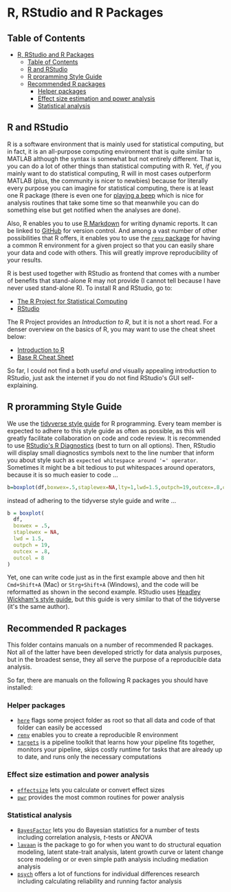 # R, RStudio and R Packages

## Table of Contents

- [R, RStudio and R Packages](#r-rstudio-and-r-packages)
  - [Table of Contents](#table-of-contents)
  - [R and RStudio](#r-and-rstudio)
  - [R proramming Style Guide](#r-proramming-style-guide)
  - [Recommended R packages](#recommended-r-packages)
    - [Helper packages](#helper-packages)
    - [Effect size estimation and power analysis](#effect-size-estimation-and-power-analysis)
    - [Statistical analysis](#statistical-analysis)

## R and RStudio

R is a software environment that is mainly used for statistical computing, but in fact, it is an all-purpose computing environment that is quite similar to MATLAB although the syntax is somewhat but not entirely different. 
That is, you can do a lot of other things than statistical computing with R. 
Yet, *if* you mainly want to do statistical computing, R will in most cases outperform MATLAB (plus, the community is nicer to newbies) because for literally every purpose you can imagine for statistical computing, there is at least one R package (there is even one for [playing a beep](https://cran.r-project.org/web/packages/beepr/index.html) which is nice for analysis routines that take some time so that meanwhile you can do something else but get notified when the analyses are done). 

Also, R enables you to use [R Markdown](https://github.com/alex-strobel/DPP-LabManual/wiki/R-Markdown) for writing dynamic reports.
It can be linked to [GitHub](https://github.com/alex-strobel/DPP-LabManual/wiki/GitHub) for version control.
And among a vast number of other possibilities that R offers, it enables you to use the [`renv` package](https://github.com/alex-strobel/DPP-LabManual/wiki/R-package-renv) for having a common R environment for a given project so that you can easily share your data and code with others. This will greatly improve reproducibility of your results.

R is best used together with RStudio as frontend that comes with a number of benefits that stand-alone R may not provide (I cannot tell because I have never used stand-alone R). 
To install R and RStudio, go to: 

- [The R Project for Statistical Computing](https://www.r-project.org)
- [RStudio](https://www.rstudio.com/products/rstudio/download/) 

The R Project provides an _Introduction to R_, but it is not a short read. For a denser overview on the basics of R, you may want to use the cheat sheet below:

- [Introduction to R](https://cran.r-project.org/doc/manuals/r-release/R-intro.pdf)
- [Base R Cheat Sheet](https://iqss.github.io/dss-workshops/R/Rintro/base-r-cheat-sheet.pdf)

So far, I could not find a both useful *and* visually appealing introduction to RStudio, just ask the internet if you do not find RStudio's GUI self-explaining.

## R proramming Style Guide

We use the [tidyverse style guide](https://style.tidyverse.org/index.html) for R programming. Every team member is expected to adhere to this style guide as often as possible, as this will greatly facilitate collaboration on code and code review. It is recommended to use [RStudio's R Diagnostics](https://support.rstudio.com/hc/en-us/articles/205753617-Code-Diagnostics) (best to turn on all options). Then, RStudio will display small diagnostics symbols next to the line number that inform you about style such as `expected whitespace around '=' operator`. Sometimes it might be a bit tedious to put whitespaces around operators, because it is so much easier to code ...

```R
b=boxplot(df,boxwex=.5,staplewex=NA,lty=1,lwd=1.5,outpch=19,outcex=.8,outcol=8)
```

instead of adhering to the tidyverse style guide and write ...

```R
b = boxplot(
  df,
  boxwex = .5,
  staplewex = NA,
  lwd = 1.5,
  outpch = 19,
  outcex = .8,
  outcol = 8
)
```

Yet, one can write code just as in the first example above and then hit `Cmd+Shift+A` (Mac) or `Strg+Shift+A` (Windows), and the code will be reformatted as shown in the second example. RStudio uses [Headley Wickham's style guide](http://adv-r.had.co.nz/Style.html), but this guide is very similar to that of the tidyverse (it's the same author). 

## Recommended R packages

This folder contains manuals on a number of recommended R packages. Not all of the latter have been developed strictly for data analysis purposes, but in the broadest sense, they all serve the purpose of a reproducible data analysis.

So far, there are manuals on the following R packages you should have installed:

### Helper packages

- [`here`](here/here.md) flags some project folder as root so that all data and code of that folder can easily be accessed
- [`renv`](renv/renv.md) enables you to create a reproducible R environment
- [`targets`](targets/targets.md) is a pipeline toolkit that learns how your pipeline fits together, monitors your pipeline, skips costly runtime for tasks that are already up to date, and runs only the necessary computations
 
### Effect size estimation and power analysis 

- [`effectsize`](effectsize/effectsize.md) lets you calculate or convert effect sizes
- [`pwr`](pwr/pwr.md) provides the most common routines for power analysis
  
### Statistical analysis

- [`BayesFactor`](BayesFactor/BayesFactor.md) lets you do Bayesian statistics for a number of tests including correlation analysis, *t*-tests or ANOVA
- [`lavaan`](lavaan/lavaan) is the package to go for when you want to do structural equation modeling, latent state-trait analysis, latent growth curve or latent change score modeling or or even simple path analysis including mediation analysis
- [`psych`](psych/psych) offers a lot of functions for individual differences research including calculating reliability and running factor analysis

